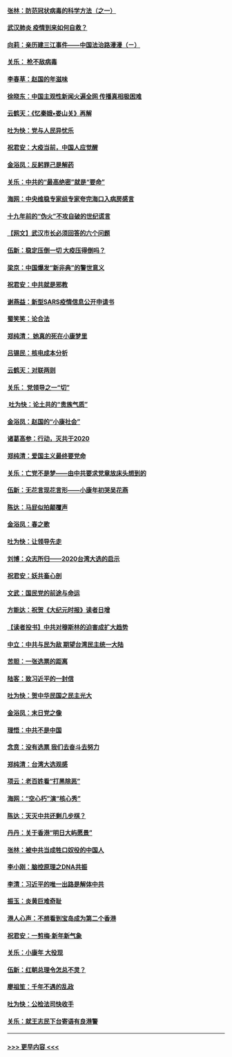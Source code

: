 #### [张林：防范冠状病毒的科学方法（之一）](../pages/nsc993/n11828618.md?t=01291431) 
#### [武汉肺炎 疫情到来如何自救？](../pages/nsc993/n11827632.md?t=01291431) 
#### [向莉：亲历建三江事件——中国法治路漫漫（ㄧ）](../pages/nsc993/n11827190.md?t=01291431) 
#### [关乐： 枪不敌病毒](../pages/nsc993/n11826746.md?t=01291431) 
#### [李春草：赵国的年滋味](../pages/nsc993/n11826321.md?t=01291431) 
#### [徐晓东：中国主观性新闻火遍全网 传播真相极困难](../pages/nsc993/n11826508.md?t=01291431) 
#### [云鹤天：《忆秦娥▪娄山关》再解](../pages/nsc993/n11824682.md?t=01291431) 
#### [吐为快：党与人民异忧乐](../pages/nsc993/n11824660.md?t=01291431) 
#### [祝君安：大疫当前，中国人应觉醒](../pages/nsc993/n11821946.md?t=01291431) 
#### [金浴凤：反躬罪己是解药](../pages/nsc993/n11820280.md?t=01291431) 
#### [关乐：中共的“最高绝密”就是“要命”](../pages/nsc993/n11816946.md?t=01291431) 
#### [海网：中央维稳专家组专家夸完海口入病房感言](../pages/nsc993/n11815138.md?t=01291431) 
#### [十九年前的“伪火”不攻自破的世纪谎言](../pages/nsc993/n11813238.md?t=01291431) 
#### [【网文】武汉市长必须回答的六个问题](../pages/nsc993/n11813848.md?t=01291431) 
#### [伍新：稳定压倒一切 大疫压得倒吗？](../pages/nsc993/n11812634.md?t=01291431) 
#### [梁京：中国爆发“新非典”的警世意义](../pages/nsc993/n11812554.md?t=01291431) 
#### [祝君安：中共就是邪教](../pages/nsc993/n11812431.md?t=01291431) 
#### [谢燕益：新型SARS疫情信息公开申请书](../pages/nsc993/n11808840.md?t=01291431) 
#### [蜀笑笑：论合法](../pages/nsc993/n11808064.md?t=01291431) 
#### [郑纯清： 她真的死在小康梦里](../pages/nsc993/n11806623.md?t=01291431) 
#### [吕锡民：核电成本分析](../pages/nsc993/n11806284.md?t=01291431) 
#### [云鹤天：对联两则](../pages/nsc993/n11805957.md?t=01291431) 
#### [关乐： 党领导之一“切”](../pages/nsc993/n11804505.md?t=01291431) 
#### [ 吐为快：论土共的“贵族气质”](../pages/nsc993/n11804490.md?t=01291431) 
#### [金浴凤：赵国的“小康社会”](../pages/nsc993/n11804452.md?t=01291431) 
#### [诸葛高参：行动，灭共于2020](../pages/nsc993/n11804120.md?t=01291431) 
#### [郑纯清：爱国主义最终要党命](../pages/nsc993/n11802197.md?t=01291431) 
#### [关乐：亡党不是梦——由中共要求党章放床头想到的](../pages/nsc993/n11802156.md?t=01291431) 
#### [伍新：无花言现花言形——小康年初哭吴花燕](../pages/nsc993/n11800044.md?t=01291431) 
#### [陈达：马屁似拍颠覆声](../pages/nsc993/n11800010.md?t=01291431) 
#### [金浴凤：春之歌](../pages/nsc993/n11797687.md?t=01291431) 
#### [吐为快：让领导先走](../pages/nsc993/n11797512.md?t=01291431) 
#### [刘博：众志所归——2020台湾大选的启示](../pages/nsc993/n11796878.md?t=01291431) 
#### [祝君安：妖共畜心剖](../pages/nsc993/n11794273.md?t=01291431) 
#### [文武：国民党的前途与命运](../pages/nsc993/n11794198.md?t=01291431) 
#### [方能达：祝贺《大纪元时报》读者日增](../pages/nsc993/n11793807.md?t=01291431) 
#### [【读者投书】中共对穆斯林的迫害成扩大趋势](../pages/nsc993/n11791371.md?t=01291431) 
#### [中立：中共与民为敌 期望台湾民主统一大陆](../pages/nsc993/n11790392.md?t=01291431) 
#### [苦胆：一张选票的距离](../pages/nsc993/n11788914.md?t=01291431) 
#### [陆客：致习近平的一封信](../pages/nsc993/n11788867.md?t=01291431) 
#### [吐为快：贺中华民国之民主光大](../pages/nsc993/n11788618.md?t=01291431) 
#### [金浴凤：末日党之像](../pages/nsc993/n11787475.md?t=01291431) 
#### [理悟：中共不是中国](../pages/nsc993/n11787463.md?t=01291431) 
#### [念贲：没有选票  我们去奋斗去努力](../pages/nsc993/n11787398.md?t=01291431) 
#### [郑纯清：台湾大选观感](../pages/nsc993/n11786210.md?t=01291431) 
#### [项云：老百姓看“打黑除恶”](../pages/nsc993/n11785398.md?t=01291431) 
#### [海网：“空心朽”演“核心秀”](../pages/nsc993/n11783874.md?t=01291431) 
#### [陈达：天灭中共还剩几步棋？](../pages/nsc993/n11783719.md?t=01291431) 
#### [丹丹：关于香港“明日大屿愿景”](../pages/nsc993/n11783273.md?t=01291431) 
#### [张林：被中共当成牲口奴役的中国人](../pages/nsc993/n11782397.md?t=01291431) 
#### [李小刚：脑控原理之DNA共振](../pages/nsc993/n11780962.md?t=01291431) 
#### [李清：习近平的唯一出路是解体中共](../pages/nsc993/n11780866.md?t=01291431) 
#### [振玉：炎黄巨难奇耻](../pages/nsc993/n11779632.md?t=01291431) 
#### [港人心声：不想看到宝岛成为第二个香港](../pages/nsc993/n11778817.md?t=01291431) 
#### [祝君安：一剪梅‧新年新气象](../pages/nsc993/n11776340.md?t=01291431) 
#### [关乐：小康年 大役现](../pages/nsc993/n11774213.md?t=01291431) 
#### [伍新：红朝总理令怎总不灵？](../pages/nsc993/n11770813.md?t=01291431) 
#### [廖祖笙：千年不遇的乱政](../pages/nsc993/n11770373.md?t=01291431) 
#### [吐为快：公检法司快收手](../pages/nsc993/n11770359.md?t=01291431) 
#### [关乐：就王志民下台寄语有良港警](../pages/nsc993/n11769903.md?t=01291431) 

----
#### [ >>> 更早内容 <<< ](../indexes/nsc993-earlier.md)
